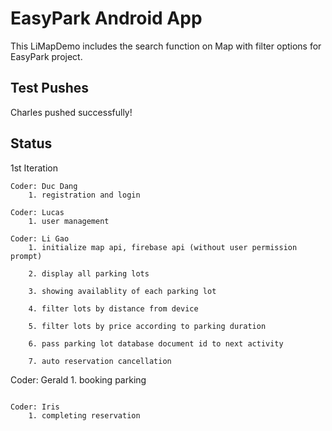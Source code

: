 # EasyPark Android App

This LiMapDemo includes the search function on Map with filter options for EasyPark project.

## Test Pushes
Charles pushed successfully!


## Status

1st Iteration



```
Coder: Duc Dang
    1. registration and login
```


```
Coder: Lucas
    1. user management
```


```
Coder: Li Gao
    1. initialize map api, firebase api (without user permission prompt)

    2. display all parking lots

    3. showing availablity of each parking lot

    4. filter lots by distance from device

    5. filter lots by price according to parking duration

    6. pass parking lot database document id to next activity

    7. auto reservation cancellation
```

Coder: Gerald
    1. booking parking
```

Coder: Iris
    1. completing reservation

